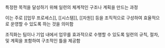 특정한 목적을 달성하기 위해 일련의 체계적인 구조나 계획을 만드는 과정

이는 주로 [[업무 프로세스]], [[시스템]], [[자원]] 등을 조직적으로 구성하여 효율적으로 운영할 수 있도록 하는 것을 의미함

조직화는 팀이나 기업 내에서 업무를 효과적으로 수행할 수 있도록 일련의 규칙, 절차, 및 계획을 포함하여 구조적인 틀을 제공함